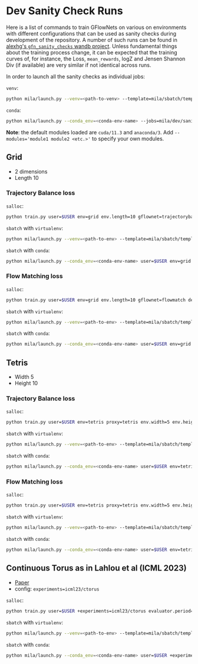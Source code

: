 # Dev Sanity Check Runs

Here is a list of commands to train GFlowNets on various on environments with different configurations that can be used as sanity checks during development of the repository. A number of such runs can be found in [alexhg's `gfn_sanity_checks` wandb project](https://wandb.ai/alexhg/gfn_sanity_checks). Unless fundamental things about the training process change, it can be expected that the training curves of, for instance, the Loss, `mean_rewards`, logZ and Jensen Shannon Div (if available) are very similar if not identical across runs.

In order to launch all the sanity checks as individual jobs:

`venv`:

```bash
python mila/launch.py --venv=<path-to-venv> --template=mila/sbatch/template-venv.sh --jobs=mila/dev/sanity_check_runs.yaml
```

`conda`:

```bash
python mila/launch.py --conda_env=<conda-env-name> --jobs=mila/dev/sanity_check_runs.yaml
```

**Note**: the default modules loaded are `cuda/11.3` and `anaconda/3`. Add `--modules='module1 module2 <etc.>'` to specify your own modules.

## Grid

- 2 dimensions
- Length 10

### Trajectory Balance loss

`salloc`:

```bash
python train.py user=$USER env=grid env.length=10 gflownet=trajectorybalance device=cpu logger.project_name=gfn_sanity_checks logger.do.online=True
```

`sbatch` with `virtualenv`:

```bash
python mila/launch.py --venv=<path-to-env> --template=mila/sbatch/template-venv.sh user=$USER env=grid env.length=10 gflownet=trajectorybalance device=cpu logger.project_name=gfn_sanity_checks logger.do.online=True
```

`sbatch` with `conda`:

```bash
python mila/launch.py --conda_env=<conda-env-name> user=$USER env=grid env.length=10 gflownet=trajectorybalance device=cpu logger.project_name=gfn_sanity_checks logger.do.online=True
```

### Flow Matching loss

`salloc`:

```bash
python train.py user=$USER env=grid env.length=10 gflownet=flowmatch device=cpu logger.project_name=gfn_sanity_checks logger.do.online=True
```

`sbatch` with `virtualenv`:

```bash
python mila/launch.py --venv=<path-to-env> --template=mila/sbatch/template-venv.sh user=$USER env=grid env.length=10 gflownet=flowmatch device=cpu logger.project_name=gfn_sanity_checks logger.do.online=True
```

`sbatch` with `conda`:

```bash
python mila/launch.py --conda_env=<conda-env-name> user=$USER env=grid env.length=10 gflownet=flowmatch device=cpu logger.project_name=gfn_sanity_checks logger.do.online=True
```

## Tetris

- Width 5
- Height 10

### Trajectory Balance loss

`salloc`:

```bash
python train.py user=$USER env=tetris proxy=tetris env.width=5 env.height=10 gflownet=trajectorybalance device=cpu logger.project_name=gfn_sanity_checks logger.do.online=True evaluator.top_k=10 evaluator.n_top_k=100
```

`sbatch` with `virtualenv`:

```bash
python mila/launch.py --venv=<path-to-env> --template=mila/sbatch/template-venv.sh user=$USER env=tetris proxy=tetris env.width=5 env.height=10 gflownet=trajectorybalance device=cpu logger.project_name=gfn_sanity_checks logger.do.online=True evaluator.top_k=10 evaluator.n_top_k=100
```

`sbatch` with `conda`:

```bash
python mila/launch.py --conda_env=<conda-env-name> user=$USER env=tetris proxy=tetris env.width=5 env.height=10 gflownet=trajectorybalance device=cpu logger.project_name=gfn_sanity_checks logger.do.online=True evaluator.top_k=10 evaluator.n_top_k=100
```

### Flow Matching loss

`salloc`:

```bash
python train.py user=$USER env=tetris proxy=tetris env.width=5 env.height=10 gflownet=flowmatch device=cpu logger.project_name=gfn_sanity_checks logger.do.online=True evaluator.top_k=10 evaluator.n_top_k=100
```

`sbatch` with `virtualenv`:

```bash
python mila/launch.py --venv=<path-to-env> --template=mila/sbatch/template-venv.sh user=$USER env=tetris proxy=tetris env.width=5 env.height=10 gflownet=flowmatch device=cpu logger.project_name=gfn_sanity_checks logger.do.online=True evaluator.top_k=10 evaluator.n_top_k=100
```

`sbatch` with `conda`:

```bash
python mila/launch.py --conda_env=<conda-env-name> user=$USER env=tetris proxy=tetris env.width=5 env.height=10 gflownet=flowmatch device=cpu logger.project_name=gfn_sanity_checks logger.do.online=True evaluator.top_k=10 evaluator.n_top_k=100
```

## Continuous Torus as in Lahlou et al (ICML 2023)

- [Paper](https://arxiv.org/abs/2301.12594)
- config: `experiments=icml23/ctorus`

`salloc`:

```bash
python train.py user=$USER +experiments=icml23/ctorus evaluator.period=500 device=cpu logger.project_name=gfn_sanity_checks logger.do.online=True
```

`sbatch` with `virtualenv`:

```bash
python mila/launch.py --venv=<path-to-env> --template=mila/sbatch/template-venv.sh user=$USER +experiments=icml23/ctorus evaluator.period=500 device=cpu logger.project_name=gfn_sanity_checks logger.do.online=True
```

`sbatch` with `conda`:

```bash
python mila/launch.py --conda_env=<conda-env-name> user=$USER +experiments=icml23/ctorus evaluator.period=500 device=cpu logger.project_name=gfn_sanity_checks logger.do.online=True
```
